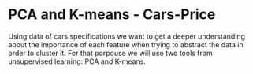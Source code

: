 # PCA and K-means - Cars-Price

Using data of cars specifications we want to get a deeper understanding about the importance of each feature when trying to abstract the data in order to cluster it. For that porpouse we will use two tools from unsupervised learning: PCA and K-means.
